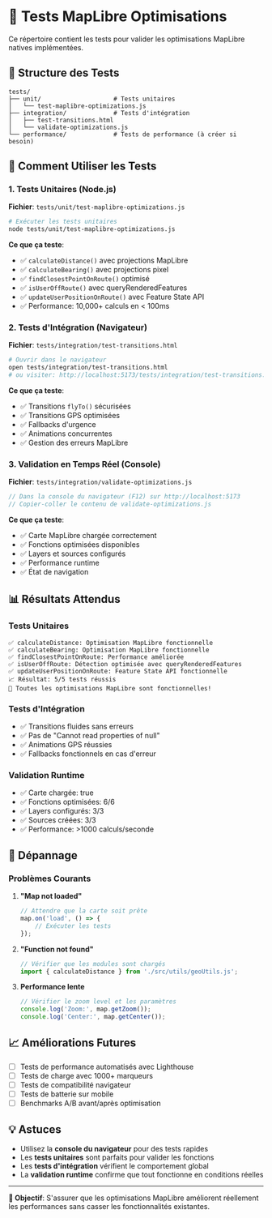 # 🧪 Tests MapLibre Optimisations

Ce répertoire contient les tests pour valider les optimisations MapLibre natives implémentées.

## 📁 Structure des Tests

```
tests/
├── unit/                    # Tests unitaires
│   └── test-maplibre-optimizations.js
├── integration/             # Tests d'intégration
│   ├── test-transitions.html
│   └── validate-optimizations.js
└── performance/             # Tests de performance (à créer si besoin)
```

## 🚀 Comment Utiliser les Tests

### 1. Tests Unitaires (Node.js)

**Fichier**: `tests/unit/test-maplibre-optimizations.js`

```bash
# Exécuter les tests unitaires
node tests/unit/test-maplibre-optimizations.js
```

**Ce que ça teste**:
- ✅ `calculateDistance()` avec projections MapLibre
- ✅ `calculateBearing()` avec projections pixel
- ✅ `findClosestPointOnRoute()` optimisé
- ✅ `isUserOffRoute()` avec queryRenderedFeatures
- ✅ `updateUserPositionOnRoute()` avec Feature State API
- ✅ Performance: 10,000+ calculs en < 100ms

### 2. Tests d'Intégration (Navigateur)

**Fichier**: `tests/integration/test-transitions.html`

```bash
# Ouvrir dans le navigateur
open tests/integration/test-transitions.html
# ou visiter: http://localhost:5173/tests/integration/test-transitions.html
```

**Ce que ça teste**:
- ✅ Transitions `flyTo()` sécurisées
- ✅ Transitions GPS optimisées
- ✅ Fallbacks d'urgence
- ✅ Animations concurrentes
- ✅ Gestion des erreurs MapLibre

### 3. Validation en Temps Réel (Console)

**Fichier**: `tests/integration/validate-optimizations.js`

```javascript
// Dans la console du navigateur (F12) sur http://localhost:5173
// Copier-coller le contenu de validate-optimizations.js
```

**Ce que ça teste**:
- ✅ Carte MapLibre chargée correctement
- ✅ Fonctions optimisées disponibles
- ✅ Layers et sources configurés
- ✅ Performance runtime
- ✅ État de navigation

## 📊 Résultats Attendus

### Tests Unitaires
```
✅ calculateDistance: Optimisation MapLibre fonctionnelle
✅ calculateBearing: Optimisation MapLibre fonctionnelle  
✅ findClosestPointOnRoute: Performance améliorée
✅ isUserOffRoute: Détection optimisée avec queryRenderedFeatures
✅ updateUserPositionOnRoute: Feature State API fonctionnelle
📈 Résultat: 5/5 tests réussis
🎉 Toutes les optimisations MapLibre sont fonctionnelles!
```

### Tests d'Intégration
- ✅ Transitions fluides sans erreurs
- ✅ Pas de "Cannot read properties of null"
- ✅ Animations GPS réussies
- ✅ Fallbacks fonctionnels en cas d'erreur

### Validation Runtime
- ✅ Carte chargée: true
- ✅ Fonctions optimisées: 6/6
- ✅ Layers configurés: 3/3
- ✅ Sources créées: 3/3
- ✅ Performance: >1000 calculs/seconde

## 🔧 Dépannage

### Problèmes Courants

1. **"Map not loaded"**
   ```javascript
   // Attendre que la carte soit prête
   map.on('load', () => {
       // Exécuter les tests
   });
   ```

2. **"Function not found"**
   ```javascript
   // Vérifier que les modules sont chargés
   import { calculateDistance } from './src/utils/geoUtils.js';
   ```

3. **Performance lente**
   ```javascript
   // Vérifier le zoom level et les paramètres
   console.log('Zoom:', map.getZoom());
   console.log('Center:', map.getCenter());
   ```

## 📈 Améliorations Futures

- [ ] Tests de performance automatisés avec Lighthouse
- [ ] Tests de charge avec 1000+ marqueurs
- [ ] Tests de compatibilité navigateur
- [ ] Tests de batterie sur mobile
- [ ] Benchmarks A/B avant/après optimisation

## 💡 Astuces

- Utilisez la **console du navigateur** pour des tests rapides
- Les **tests unitaires** sont parfaits pour valider les fonctions
- Les **tests d'intégration** vérifient le comportement global
- La **validation runtime** confirme que tout fonctionne en conditions réelles

---

**🎯 Objectif**: S'assurer que les optimisations MapLibre améliorent réellement les performances sans casser les fonctionnalités existantes.